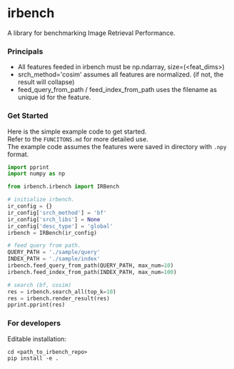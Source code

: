 # irbench
A library for benchmarking Image Retrieval Performance.

### Principals
+ All features feeded in irbench must be np.ndarray, size=(<feat_dims>)
+ srch_method='cosim' assumes all features are normalized. (if not, the result will collapse)
+ feed_query_from_path / feed_index_from_path uses the filename as unique id for the feature. 

### Get Started
Here is the simple example code to get started.    
Refer to the `FUNCITONS.md` for more detailed use.   
The example code assumes the features were saved in directory with `.npy` format.

~~~python
import pprint
import numpy as np

from irbench.irbench import IRBench

# initialize irbench.
ir_config = {}
ir_config['srch_method'] = 'bf'
ir_config['srch_libs'] = None
ir_config['desc_type'] = 'global'
irbench = IRBench(ir_config)

# feed query from path.
QUERY_PATH = './sample/query'
INDEX_PATH = './sample/index'
irbench.feed_query_from_path(QUERY_PATH, max_num=10)
irbench.feed_index_from_path(INDEX_PATH, max_num=100)

# search (bf, cosim)
res = irbench.search_all(top_k=10)
res = irbench.render_result(res)
pprint.pprint(res)
~~~


### For developers
Editable installation:
~~~
cd <path_to_irbench_repo>
pip install -e .
~~~
